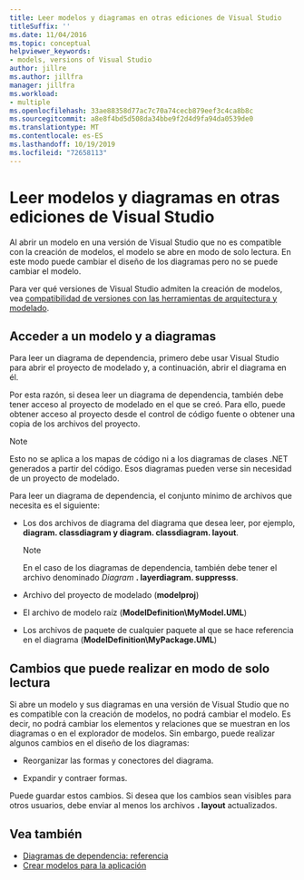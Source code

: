 ```yaml
---
title: Leer modelos y diagramas en otras ediciones de Visual Studio
titleSuffix: ''
ms.date: 11/04/2016
ms.topic: conceptual
helpviewer_keywords:
- models, versions of Visual Studio
author: jillre
ms.author: jillfra
manager: jillfra
ms.workload:
- multiple
ms.openlocfilehash: 33ae88358d77ac7c70a74cecb879eef3c4ca8b8c
ms.sourcegitcommit: a8e8f4bd5d508da34bbe9f2d4d9fa94da0539de0
ms.translationtype: MT
ms.contentlocale: es-ES
ms.lasthandoff: 10/19/2019
ms.locfileid: "72658113"
---
```

# <a name="read-models-and-diagrams-in-other-visual-studio-editions"></a>Leer modelos y diagramas en otras ediciones de Visual Studio

Al abrir un modelo en una versión de Visual Studio que no es compatible con la creación de modelos, el modelo se abre en modo de solo lectura. En este modo puede cambiar el diseño de los diagramas pero no se puede cambiar el modelo.

Para ver qué versiones de Visual Studio admiten la creación de modelos, vea [compatibilidad de versiones con las herramientas de arquitectura y modelado](../modeling/what-s-new-for-design-in-visual-studio.md#VersionSupport).

## <a name="obtaining-access-to-a-model-and-diagrams"></a>Acceder a un modelo y a diagramas

Para leer un diagrama de dependencia, primero debe usar Visual Studio para abrir el proyecto de modelado y, a continuación, abrir el diagrama en él.

Por esta razón, si desea leer un diagrama de dependencia, también debe tener acceso al proyecto de modelado en el que se creó. Para ello, puede obtener acceso al proyecto desde el control de código fuente o obtener una copia de los archivos del proyecto.

> [!NOTE]
> Esto no se aplica a los mapas de código ni a los diagramas de clases .NET generados a partir del código. Esos diagramas pueden verse sin necesidad de un proyecto de modelado.

Para leer un diagrama de dependencia, el conjunto mínimo de archivos que necesita es el siguiente:

- Los dos archivos de diagrama del diagrama que desea leer, por ejemplo, **diagram. classdiagram y diagram. classdiagram. layout**.

    > [!NOTE]
    > En el caso de los diagramas de dependencia, también debe tener el archivo denominado _Diagram_ **. layerdiagram. suppresss**.

- Archivo del proyecto de modelado (**modelproj**)

- El archivo de modelo raíz (**ModelDefinition\MyModel.UML**)

- Los archivos de paquete de cualquier paquete al que se hace referencia en el diagrama (**ModelDefinition\MyPackage.UML**)

## <a name="changes-that-you-can-make-in-read-only-mode"></a>Cambios que puede realizar en modo de solo lectura

Si abre un modelo y sus diagramas en una versión de Visual Studio que no es compatible con la creación de modelos, no podrá cambiar el modelo. Es decir, no podrá cambiar los elementos y relaciones que se muestran en los diagramas o en el explorador de modelos. Sin embargo, puede realizar algunos cambios en el diseño de los diagramas:

- Reorganizar las formas y conectores del diagrama.

- Expandir y contraer formas.

Puede guardar estos cambios. Si desea que los cambios sean visibles para otros usuarios, debe enviar al menos los archivos **. layout** actualizados.

## <a name="see-also"></a>Vea también

- [Diagramas de dependencia: referencia](../modeling/layer-diagrams-reference.md)
- [Crear modelos para la aplicación](../modeling/create-models-for-your-app.md)